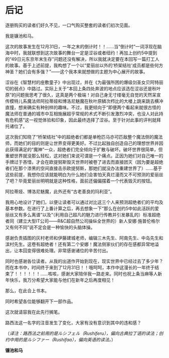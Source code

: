 # 后记

逐册购买的读者们好久不见，一口气购买整套的读者们初次见面。

我是镰池和马。

这次的故事发生在12月31日，一年之末的倒计时！！……当“倒计时”一词浮现在脑海中时，我就联想到这次故事的舞台一定是涩谷或者纽约！再加上创约5中提到的“49日元东京年末生存”问题还没有解决，所以我就决定要在本回写一篇打工人的故事。基于上述前提，我构想了一个以“爱丽丝以外的‘桥架结社’成员都是些何方神圣？她们会有多强？”——这个我本来就想做的主题为中心展开的故事。

涩谷在《智慧村的座敷童子》中出现过，并在《为最强所困的爆级剑圣女贝阿特丽切的弱点》中路过。实际上关于“本回上条四处奔波的地点应该选在涩谷还是秋叶原”的问题我思考了很久，这真是两个极端！对自己身无寸缕毫无自觉的天然呆宣传模特儿系魔法师阿拉蒂娅和博洛尼魅魔在秋叶原鳞次栉比的大楼上跳来跳去横冲直撞，想来确实有种别样的趣味。不过，我更倾向于“即便两个看起来就很古怪的魔法师在普通的城市中互相施展超乎常规的术式不断引发激烈冲突，也没人对此持有危机感”这一视觉体验和印象，因此最终选择了涩谷。至于针对此事的评判就拜托诸位了。

这次我们知晓了“桥架结社”中的超绝者们都是单枪匹马亦可匹敌整个魔法侧的魔法师，而她们的目的则是让世界变得更美好。不过比起独自创造自己的理想世界并因此获得满足的“魔神”一众，超绝者们完全倾向于扩散与破坏。破坏世界很简单，但重塑世界就没那么轻松，这对她们来说可谓是一个痛点。正因为她们对自己唯一的手牌过于吝惜，才会在欧提努斯毁灭世界时被卷了进去而直接团灭（因为要是超绝者们在那个漆黑的空间直接击杀欧提努斯，那她们就没办法重建世界了）……基于这些前提，我想你应该就能明白为什么她们会害怕天真烂漫而又不可预测的爱丽丝了吧？毕竟爱丽丝明明就是这种性格，面前还偏偏摆着一个代表毁灭的按钮。

阿拉蒂娅、博洛尼魅魔，此外还有“古老善良的玛利亚”。

我用心地设计了她们，以便让读者可以通过对比这三个人来预测超绝者们的平均及基本参数。在进行了上番计算之后，再去想象一下“那么在创约5中如此活跃的爱丽丝又有多么离谱”以及“（利用自己超凡的魅力进行传教并引发暴乱的）标准超绝者同（建立大型IT公司——R&C超自然公司操纵全世界的）新人安娜·施普伦格尔又有何不同”说不定会是一种愉快的头脑体操。



感谢负责插图的灰村老师和伊藤建城老师，编辑三木先生、阿南先生、中岛先生和滨村先生。这卷有超绝者！还有第二个安娜！魔法侧家伙们的存在感都异常地溢出，让本回变得很难处理。非常感谢诸位的辛苦付出。

同时也感谢各位读者。从我的出道作开始到现在，现实世界中已经过去了多少年？而在本书中，时间终于来到了12月31日！！哦呵呵，本作中这漫长的一年终于结束了！！！！！！……咳咳，感谢大家陪伴我一路走来。同时也祝上条当麻等人新年快乐，我万分希望大家能与他们在新年之后再度相见！



那么，在此合上书本。

同时希望各位能够翻开下一部作品。

这次就请容我在此先行搁笔。



路西法这一名字的注音发生了变化，大家有没有意识到其中的违和感？

（*译注：路西法之前用的是ルシフェル（Rushiferu），偏向古典拉丁语的读法；创约中用的是ルシファー（Rushifaa），偏向英语的读法。*）



**镰池和马**

